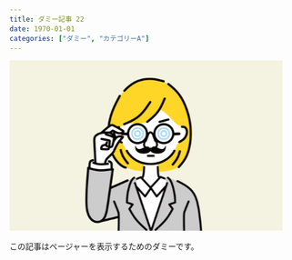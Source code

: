 ```yaml
---
title: ダミー記事 22
date: 1970-01-01
categories: ["ダミー", "カテゴリーA"]
---
```


![](thumbnail.png)

この記事はページャーを表示するためのダミーです。